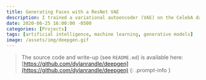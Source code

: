 ```yaml
---
title: Generating Faces with a ResNet VAE
description: I trained a variational autoencoder (VAE) on the CelebA dataset to generate faces.
date: 2020-06-25 16:00:00 -0500
categories: [Projects]
tags: [artificial intelligence, machine learning, generative models]
image: /assets/img/deepgen.gif
---
```


> The source code and write-up (see `README.md`) is available here: [https://github.com/dylanrandle/deepgen](https://github.com/dylanrandle/deepgen)
{: .prompt-info }